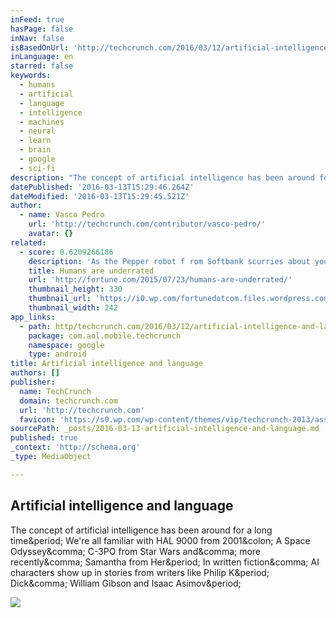 ```yaml
---
inFeed: true
hasPage: false
inNav: false
isBasedOnUrl: 'http://techcrunch.com/2016/03/12/artificial-intelligence-and-language/'
inLanguage: en
starred: false
keywords:
  - humans
  - artificial
  - language
  - intelligence
  - machines
  - neural
  - learn
  - brain
  - google
  - sci-fi
description: "The concept of artificial intelligence has been around for a long time. We're all familiar with HAL 9000 from 2001: A Space Odyssey, C-3PO from Star Wars and, more recently, Samantha from Her. In written fiction, AI characters show up in stories from writers like Philip K. Dick, William Gibson and Isaac Asimov."
datePublished: '2016-03-13T15:29:46.264Z'
dateModified: '2016-03-13T15:29:45.521Z'
author:
  - name: Vasco Pedro
    url: 'http://techcrunch.com/contributor/vasco-pedro/'
    avatar: {}
related:
  - score: 0.6209266186
    description: 'As the Pepper robot f rom Softbank scurries about your home or office, it reads your emotions by your words, tone of voice, facial expressions, and body language. It then responds in all those ways; its hands and posture in particular are remarkably expressive.'
    title: Humans are underrated
    url: 'http://fortune.com/2015/07/23/humans-are-underrated/'
    thumbnail_height: 330
    thumbnail_url: 'https://i0.wp.com/fortunedotcom.files.wordpress.com/2015/07/cov08_ainside.jpg?fit=440%2C330&quality=80&strip&ssl=1'
    thumbnail_width: 242
app_links:
  - path: http/techcrunch.com/2016/03/12/artificial-intelligence-and-language/
    package: com.aol.mobile.techcrunch
    namespace: google
    type: android
title: Artificial intelligence and language
authors: []
publisher:
  name: TechCrunch
  domain: techcrunch.com
  url: 'http://techcrunch.com'
  favicon: 'https://s0.wp.com/wp-content/themes/vip/techcrunch-2013/assets/images/favicon.ico'
sourcePath: _posts/2016-03-13-artificial-intelligence-and-language.md
published: true
_context: 'http://schema.org'
_type: MediaObject

---
```

<article style=""><h1>Artificial intelligence and language</h1><p>The concept of artificial intelligence has been around for a long time&amp;period; We're all familiar with HAL 9000 from 2001&amp;colon; A Space Odyssey&amp;comma; C-3PO from Star Wars and&amp;comma; more recently&amp;comma; Samantha from Her&amp;period; In written fiction&amp;comma; AI characters show up in stories from writers like Philip K&amp;period; Dick&amp;comma; William Gibson and Isaac Asimov&amp;period;</p><img src="https://tctechcrunch2011.files.wordpress.com/2016/03/13911818449_2987e92ded_o.jpg?w=1024&amp;h=683" /></article>